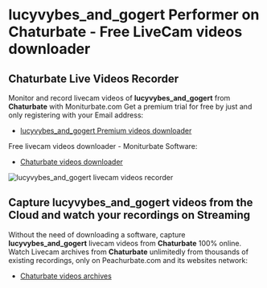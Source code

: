 # lucyvybes_and_gogert Performer on Chaturbate - Free LiveCam videos downloader

## Chaturbate Live Videos Recorder

Monitor and record livecam videos of **lucyvybes_and_gogert** from **Chaturbate** with Moniturbate.com
Get a premium trial for free by just and only registering with your Email address:
* [lucyvybes_and_gogert Premium videos downloader](https://moniturbate.com/request-demo-licence-key.html)

Free livecam videos downloader - Moniturbate Software:
* [Chaturbate videos downloader](https://moniturbate.com/moniturbate-download-software.html)

![lucyvybes_and_gogert livecam videos recorder](https://peachurnet.com/templates/moniturbate-software.png)


## Capture lucyvybes_and_gogert videos from the Cloud and watch your recordings on Streaming

Without the need of downloading a software, capture **lucyvybes_and_gogert** livecam videos from **Chaturbate** 100% online.
Watch Livecam archives from **Chaturbate** unlimitedly from thousands of existing recordings, only on Peachurbate.com and its websites network:
* [Chaturbate videos archives](https://peachurnet.com/)